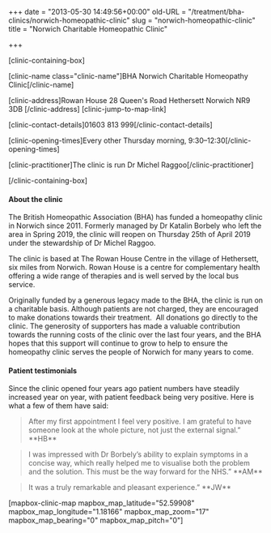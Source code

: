 +++
date = "2013-05-30 14:49:56+00:00"
old-URL = "/treatment/bha-clinics/norwich-homeopathic-clinic"
slug = "norwich-homeopathic-clinic"
title = "Norwich Charitable Homeopathic Clinic"

+++

[clinic-containing-box]

[clinic-name class="clinic-name"]BHA Norwich Charitable Homeopathy Clinic[/clinic-name]

[clinic-address]Rowan House
28 Queen's Road
Hethersett
Norwich
NR9 3DB
[/clinic-address]
[clinic-jump-to-map-link]

[clinic-contact-details]01603 813 999[/clinic-contact-details]

[clinic-opening-times]Every other Thursday morning, 9:30–12:30[/clinic-opening-times]

[clinic-practitioner]The clinic is run Dr Michel Raggoo[/clinic-practitioner]

[/clinic-containing-box]

#### About the clinic

The British Homeopathic Association (BHA) has funded a homeopathy clinic in Norwich since 2011. Formerly managed by Dr Katalin Borbely who left the area in Spring 2019, the clinic will reopen on Thursday 25th of April 2019 under the stewardship of Dr Michel Raggoo.

The clinic is based at The Rowan House Centre in the village of Hethersett, six miles from Norwich. Rowan House is a centre for complementary health offering a wide range of therapies and is well served by the local bus service.

Originally funded by a generous legacy made to the BHA, the clinic is run on a charitable basis. Although patients are not charged, they are encouraged to make donations towards their treatment.  All donations go directly to the clinic. The generosity of supporters has made a valuable contribution towards the running costs of the clinic over the last four years, and the BHA hopes that this support will continue to grow to help to ensure the homeopathy clinic serves the people of Norwich for many years to come.

#### Patient testimonials

Since the clinic opened four years ago patient numbers have steadily increased year on year, with patient feedback being very positive. Here is what a few of them have said:

<blockquote>After my first appointment I feel very positive. I am grateful to have someone look at the whole picture, not just the external signal.”
**HB**</blockquote>

<blockquote>I was impressed with Dr Borbely’s ability to explain symptoms in a concise way, which really helped me to visualise both the problem and the solution. This must be the way forward for the NHS.”
**AM**</blockquote>

<blockquote>It was a truly remarkable and pleasant experience.”
**JW**</blockquote>

[mapbox-clinic-map mapbox_map_latitude="52.59908" mapbox_map_longitude="1.18166" mapbox_map_zoom="17" mapbox_map_bearing="0" mapbox_map_pitch="0"]
